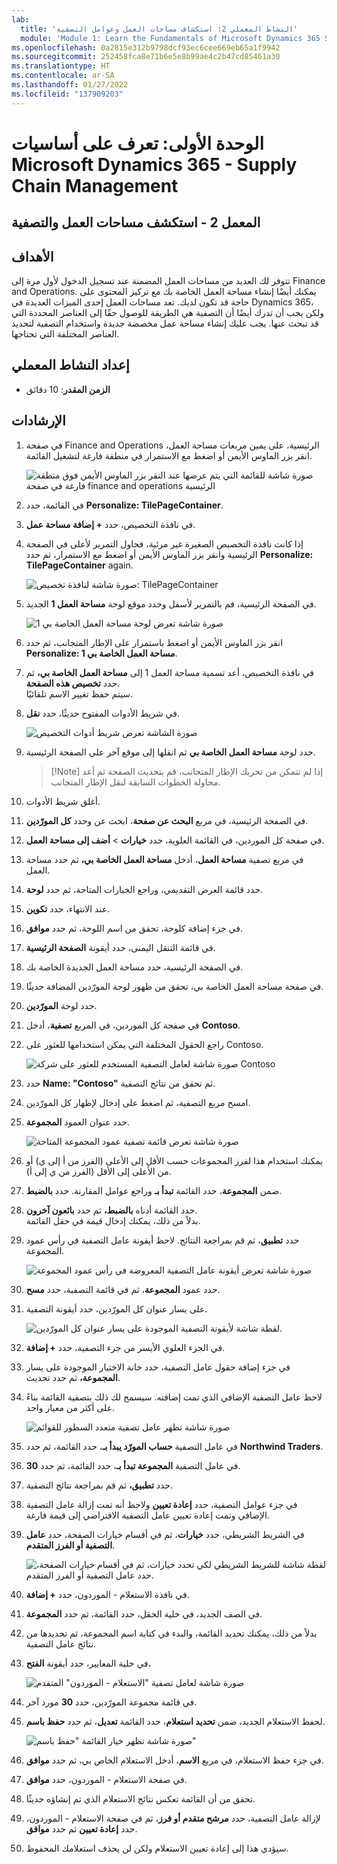 ```yaml
---
lab:
  title: 'النشاط المعملي 2: استكشاف مساحات العمل وعوامل التصفية'
  module: 'Module 1: Learn the Fundamentals of Microsoft Dynamics 365 Supply Chain Management'
ms.openlocfilehash: 0a2815e312b9798dcf93ec6cee669eb65a1f9942
ms.sourcegitcommit: 252458fca8e71b6e5e8b99ae4c2b47cd85461a30
ms.translationtype: HT
ms.contentlocale: ar-SA
ms.lasthandoff: 01/27/2022
ms.locfileid: "137909203"
---
```

# <a name="module-1-learn-the-fundamentals-of-microsoft-dynamics-365-supply-chain-management"></a>الوحدة الأولى: تعرف على أساسيات Microsoft Dynamics 365 - Supply Chain Management

## <a name="lab-2---explore-workspaces-and-filtering"></a>المعمل 2 - استكشف مساحات العمل والتصفية

## <a name="objectives"></a>الأهداف

تتوفر لك العديد من مساحات العمل المضمنة عند تسجيل الدخول لأول مرة إلى Finance and Operations. يمكنك أيضًا إنشاء مساحة العمل الخاصة بك مع تركيز المحتوى على حاجة قد تكون لديك. تعد مساحات العمل إحدى الميزات العديدة في Dynamics 365، ولكن يجب أن تدرك أيضًا أن التصفية هي الطريقة للوصول حقًا إلى العناصر المحددة التي قد تبحث عنها. يجب عليك إنشاء مساحة عمل مخصصة جديدة واستخدام التصفية لتحديد العناصر المختلفة التي تحتاجها.

## <a name="lab-setup"></a>إعداد النشاط المعملي

   - **الزمن المقدر**: 10 دقائق

## <a name="instructions"></a>الإرشادات

1. في صفحة Finance and Operations الرئيسية، على يمين مربعات مساحة العمل، انقر بزر الماوس الأيمن أو اضغط مع الاستمرار في منطقة فارغة لتشغيل القائمة.

    ![صورة شاشة للقائمة التي يتم عرضها عند النقر بزر الماوس الأيمن فوق منطقة فارغة في صفحة finance and operations الرئيسية](./media/m1-common-home-page-right-click-personalize.png)

1. في القائمة، حدد **Personalize: TilePageContainer**.

1. في نافذة التخصيص، حدد **+ إضافة مساحة عمل**.

1. إذا كانت نافذة التخصيص الصغيرة غير مرئية، فحاول التمرير لأعلى في الصفحة الرئيسية وانقر بزر الماوس الأيمن أو اضغط مع الاستمرار، ثم حدد **Personalize: TilePageContainer** again.

    ![صورة شاشة لنافذة تخصيص: TilePageContainer](./media/m1-common-home-page-right-click-personalize-window.png)

1. في الصفحة الرئيسية، قم بالتمرير لأسفل وحدد موقع لوحة **مساحة العمل 1** الجديد.

    ![صورة شاشة تعرض لوحة مساحة العمل الخاصة بي 1](./media/m1-common-home-page-my-workspace-1.png)

1. انقر بزر الماوس الأيمن أو اضغط باستمرار على الإطار المتجانب، ثم حدد **Personalize: مساحة العمل الخاصة بي 1**.

1. في نافذة التخصيص، أعد تسمية مساحة العمل 1 إلى **مساحة العمل الخاصة بي،** ثم حدد **تخصيص هذه الصفحة**.  
    سيتم حفظ تغيير الاسم تلقائيًا.

1. في شريط الأدوات المفتوح حديثًا، حدد **نقل**.

    ![صورة الشاشة تعرض شريط أدوات التخصيص](./media/m1-common-personize-this-page-toolbar.png)

1. حدد لوحة **مساحة العمل الخاصة بي** ثم انقلها إلى موقع آخر على الصفحة الرئيسية.

    >[!Note] إذا لم تتمكن من تحريك الإطار المتجانب، قم بتحديث الصفحة ثم أعد محاولة الخطوات السابقة لنقل الإطار المتجانب.

1. أغلق شريط الأدوات.

1. في الصفحة الرئيسية، في مربع **البحث عن صفحة**، ابحث عن وحدد **كل المورّدين**.

1. في صفحة كل الموردين، في القائمة العلوية، حدد **خيارات** > **أضف إلى مساحة العمل**.

1. في مربع تصفية **مساحة العمل**، أدخل **مساحة العمل الخاصة بي،** ثم حدد مساحة العمل.

1. حدد قائمة العرض التقديمي، وراجع الخيارات المتاحة، ثم حدد **لوحة**.

1. عند الانتهاء، حدد **تكوين**.

1. في جزء إضافة كلوحة، تحقق من اسم اللوحة، ثم حدد **موافق**.

1. في قائمة التنقل اليمنى، حدد أيقونة **الصفحة الرئيسية**.

1. في الصفحة الرئيسية، حدد مساحة العمل الجديدة الخاصة بك.

1. في صفحة مساحة العمل الخاصة بي، تحقق من ظهور لوحة المورّدين المضافة حديثًا.

1. حدد لوحة **المورّدين**.

1. في صفحة كل الموردين، في المربع **تصفية**، أدخل **Contoso**.

1. راجع الحقول المختلفة التي يمكن استخدامها للعثور على Contoso.

    ![صورة شاشة لعامل التصفية المستخدم للعثور على شركة Contoso](./media/m1-common-filter-vendor-contoso.png)

1. حدد **Name: "Contoso"** ثم تحقق من نتائج التصفية.

1. امسح مربع التصفية، ثم اضغط على إدخال لإظهار كل المورّدين.

1. حدد عنوان العمود **المجموعة**.

    ![صورة شاشة تعرض قائمة تصفية عمود المجموعة المتاحة](./media/m1-common-filter-group-column.png)

1. يمكنك استخدام هذا لفرز المجموعات حسب الأقل إلى الأعلى (الفرز من أ إلى ي) أو من الأعلى إلى الأقل (الفرز من ي إلى أ).

1. ضمن **المجموعة**، حدد القائمة **تبدأ بـ** وراجع عوامل المقارنة. حدد **بالضبط**.

1. حدد القائمة أدناه **بالضبط،** ثم حدد **بائعون آخرون**.  
    بدلاً من ذلك، يمكنك إدخال قيمة في حقل القائمة.

1. حدد **تطبيق**، ثم قم بمراجعة النتائج. لاحظ أيقونة عامل التصفية في رأس عمود المجموعة.

    ![صورة شاشة تعرض أيقونة عامل التصفية المعروضة في رأس عمود المجموعة](./media/m1-common-group-column-filter.png)

1. حدد عمود **المجموعة**، ثم في قائمة التصفية، حدد **مسح**.

1. على يسار عنوان كل المورّدين، حدد أيقونة التصفية.

    ![لقطة شاشة لأيقونة التصفية الموجودة على يسار عنوان كل المورّدين.](./media/m1-common-all-vendors-page-filter.png)

1. في الجزء العلوي الأيسر من جزء التصفية، حدد **+ إضافة**.

1. في جزء إضافة حقول عامل التصفية، حدد خانة الاختيار الموجودة على يسار **المجموعة،** ثم حدد تحديث.

1. لاحظ عامل التصفية الإضافي الذي تمت إضافته. سيسمح لك ذلك بتصفية القائمة بناءً على أكثر من معيار واحد.

    ![صورة شاشة تظهر عامل تصفية متعدد السطور للقوائم](./media/m1-common-multi-line-filter.png)

1. في عامل التصفية **حساب المورّد يبدأ بـ**، حدد القائمة، ثم حدد **Northwind Traders**.

1. في عامل التصفية **المجموعة تبدأ بـ**، حدد القائمة، ثم حدد **30**.

1. حدد **تطبيق،** ثم قم بمراجعة نتائج التصفية.

1. في جزء عوامل التصفية، حدد **إعادة تعيين** ولاحظ أنه تمت إزالة عامل التصفية الإضافي وتمت إعادة تعيين عامل التصفية الافتراضي إلى قيمة فارغة.

1. في الشريط الشريطي، حدد **خيارات**، ثم في أقسام خيارات الصفحة، حدد **عامل التصفية أو الفرز المتقدم**.

    ![لقطة شاشة للشريط الشريطي لكي تحدد خيارات، ثم في أقسام خيارات الصفحة، حدد عامل التصفية أو الفرز المتقدم.](./media/m1-common-advanced-filter-sort-ribbon.png)

1. في نافذة الاستعلام - الموردون، حدد **+ إضافة**.

1. في الصف الجديد، في خلية الحقل، حدد القائمة، ثم حدد **المجموعة**.

1. بدلاً من ذلك، يمكنك تحديد القائمة، والبدء في كتابة اسم المجموعة، ثم تحديدها من نتائج عامل التصفية.

1. في خلية المعايير، حدد أيقونة **الفتح.**

    ![صورة شاشة لعامل تصفية "الاستعلام - الموردون" المتقدم](./media/m1-common-inquire-vendor-advanced-filter.png)

1. في قائمة مجموعة المورّدين، حدد **30** مورد آخر.

1. لحفظ الاستعلام الجديد، ضمن **تحديد استعلام**، حدد القائمة **تعديل**، ثم حدد **حفظ باسم**.

    ![صورة شاشة تظهر خيار القائمة "حفظ باسم"](./media/m1-common-inquiry-vendors-advanced-filter-save-as.png)

1. في جزء حفظ الاستعلام، في مربع **الاسم**، أدخل الاستعلام الخاص بي، ثم حدد **موافق**.

1. في صفحة الاستعلام - الموردون، حدد **موافق**.

1. تحقق من أن القائمة تعكس نتائج الاستعلام الذي تم إنشاؤه حديثًا.

1. لإزالة عامل التصفية، حدد **مرشح متقدم أو فرز**، ثم في صفحة الاستعلام - الموردون، حدد **إعادة تعيين** ثم حدد **موافق**.

1. سيؤدي هذا إلى إعادة تعيين الاستعلام ولكن لن يحذف استعلامك المحفوظ.
